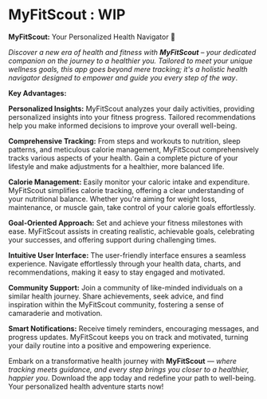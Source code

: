 # MyFitScout : WIP
**MyFitScout:** Your Personalized Health Navigator 🚀

_Discover a new era of health and fitness with **MyFitScout** – your dedicated companion on the journey to a healthier you. Tailored to meet your unique wellness goals, this app goes beyond mere tracking; it's a holistic health navigator designed to empower and guide you every step of the way_.

**Key Advantages:**

**Personalized Insights:** MyFitScout analyzes your daily activities, providing personalized insights into your fitness progress. Tailored recommendations help you make informed decisions to improve your overall well-being.

**Comprehensive Tracking:** From steps and workouts to nutrition, sleep patterns, and meticulous calorie management, MyFitScout comprehensively tracks various aspects of your health. Gain a complete picture of your lifestyle and make adjustments for a healthier, more balanced life.

**Calorie Management:** Easily monitor your caloric intake and expenditure. MyFitScout simplifies calorie tracking, offering a clear understanding of your nutritional balance. Whether you're aiming for weight loss, maintenance, or muscle gain, take control of your calorie goals effortlessly.

**Goal-Oriented Approach:** Set and achieve your fitness milestones with ease. MyFitScout assists in creating realistic, achievable goals, celebrating your successes, and offering support during challenging times.

**Intuitive User Interface:** The user-friendly interface ensures a seamless experience. Navigate effortlessly through your health data, charts, and recommendations, making it easy to stay engaged and motivated.

**Community Support:** Join a community of like-minded individuals on a similar health journey. Share achievements, seek advice, and find inspiration within the MyFitScout community, fostering a sense of camaraderie and motivation.

**Smart Notifications:** Receive timely reminders, encouraging messages, and progress updates. MyFitScout keeps you on track and motivated, turning your daily routine into a positive and empowering experience.

Embark on a transformative health journey with **MyFitScout** — _where tracking meets guidance, and every step brings you closer to a healthier, happier you_. Download the app today and redefine your path to well-being. Your personalized health adventure starts now!

